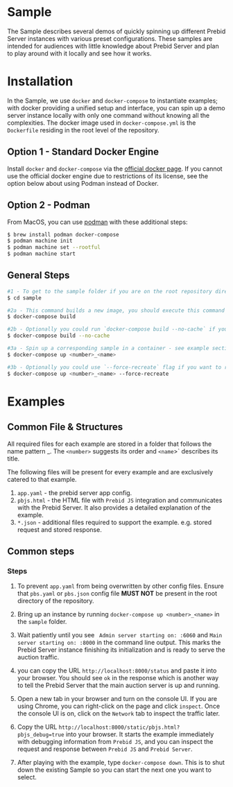 # Sample

The Sample describes several demos of quickly spinning up different Prebid Server instances with various preset configurations. These samples are intended for audiences with little knowledge about Prebid Server and plan to play around with it locally and see how it works.

# Installation

In the Sample, we use `docker` and `docker-compose` to instantiate examples; with docker providing a unified setup and interface,  you can spin up a demo server instance locally with only one command without knowing all the complexities.
The docker image used in `docker-compose.yml` is the `Dockerfile` residing in the root level of the repository. 

## Option 1 - Standard Docker Engine
Install `docker` and `docker-compose` via the [official docker page](https://docs.docker.com/compose/install/#scenario-one-install-docker-desktop). If you cannot use the official docker engine due to restrictions of its license, see the option below about using Podman instead of Docker. 

## Option 2 - Podman
From MacOS, you can use [podman](https://podman.io/) with these additional steps:

```sh
$ brew install podman docker-compose
$ podman machine init
$ podman machine set --rootful
$ podman machine start
```

## General Steps

```sh
#1 - To get to the sample folder if you are on the root repository directory.
$ cd sample 

#2a - This command builds a new image, you should execute this command whenever the repository source code changes.
$ docker-compose build

#2b - Optionally you could run `docker-compose build --no-cache` if you want to build an completely new image without using cache but results in slower time to build it.
$ docker-compose build --no-cache

#3a - Spin up a corresponding sample in a container - see example sections for details.
$ docker-compose up <number>_<name>

#3b - Optionally you could use `--force-recreate` flag if you want to recreate the container every time you spin up the container.
$ docker-compose up <number>_<name> --force-recreate
```

# Examples

## Common File & Structures
All required files for each example are stored in a folder that follows the name pattern <number>_<name>. The `<number>` suggests its order and `<name`>` describes its title.

The following files will be present for every example and are exclusively catered to that example.
1. `app.yaml` - the prebid server app config.
2. `pbjs.html` - the HTML file with `Prebid JS` integration and communicates with the Prebid Server. It also provides a detailed explanation of the example.
3. `*.json` - additional files required to support the example. e.g. stored request and stored response.

## Common steps 

### Steps
1. To prevent `app.yaml` from being overwritten by other config files. Ensure that `pbs.yaml` or `pbs.json` config file **MUST NOT** be present in the root directory of the repository.

2. Bring up an instance by running `docker-compose up <number>_<name>` in the `sample` folder.

3. Wait patiently until you see ` Admin server starting on: :6060` and `Main server starting on: :8000` in the command line output. This marks the Prebid Server instance finishing its initialization and is ready to serve the auction traffic.

4. you can copy the URL `http://localhost:8000/status` and paste it into your browser. You should see `ok` in the response which is another way to tell the Prebid Server that the main auction server is up and running.

5. Open a new tab in your browser and turn on the console UI. If you are using Chrome, you can right-click on the page and click `inspect`. Once the console UI is on, click on the `Network` tab to inspect the traffic later.

6. Copy the URL `http://localhost:8000/static/pbjs.html?pbjs_debug=true` into your browser. It starts the example immediately with debugging information from `Prebid JS`, and you can inspect the request and response between `Prebid JS` and `Prebid Server`.

7. After playing with the example, type `docker-compose down`. This is to shut down the existing Sample so you can start the next one you want to select.
